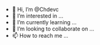 - 👋 Hi, I’m @Chdevc
- 👀 I’m interested in ...
- 🌱 I’m currently learning ...
- 💞️ I’m looking to collaborate on ...
- 📫 How to reach me ...

<!---
Chdevc/Chdevc is a ✨ special ✨ repository because its `README.md` (this file) appears on your GitHub profile.
You can click the Preview link to take a look at your changes.
--->
